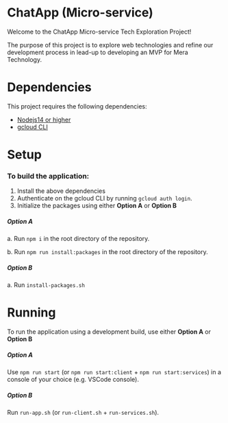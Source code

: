 # ChatApp (Micro-service)

Welcome to the ChatApp Micro-service Tech Exploration Project! 

The purpose of this project is to explore web technologies and refine our development process in lead-up to developing an MVP for Mera Technology.



# Dependencies

This project requires the following dependencies:
- [Nodejs14 or higher](https://nodejs.org/en/download/)
- [gcloud CLI](https://cloud.google.com/sdk/docs/install)


# Setup

### To build the application:

1. Install the above dependencies
2. Authenticate on the gcloud CLI by running `gcloud auth login`.
3. Initialize the packages using either **Option A** or **Option B**

##### Option A

a. Run `npm i` in the root directory of the repository.

b. Run `npm run install:packages` in the root directory of the repository.

##### Option B

a. Run `install-packages.sh`

# Running

To run the application using a development build, use either **Option A** or **Option B**

##### Option A

Use `npm run start` (or `npm run start:client` + `npm run start:services`) in a console of your choice (e.g. VSCode console).

##### Option B

Run `run-app.sh` (or `run-client.sh` + `run-services.sh`).

